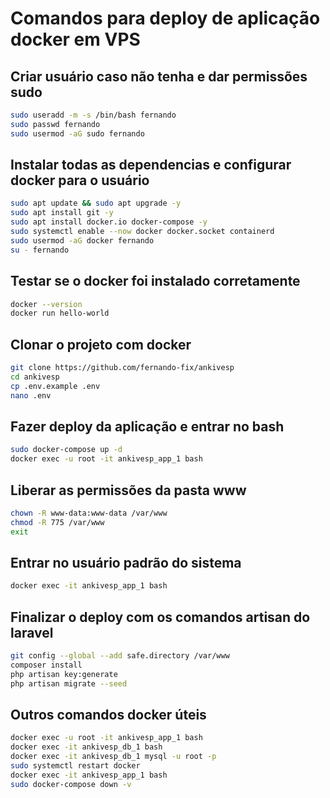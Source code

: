 # Comandos para deploy de aplicação docker em VPS

## Criar usuário caso não tenha e dar permissões sudo
```bash
sudo useradd -m -s /bin/bash fernando
sudo passwd fernando
sudo usermod -aG sudo fernando
```

## Instalar todas as dependencias e configurar docker para o usuário
```bash
sudo apt update && sudo apt upgrade -y
sudo apt install git -y
sudo apt install docker.io docker-compose -y
sudo systemctl enable --now docker docker.socket containerd
sudo usermod -aG docker fernando
su - fernando
```

## Testar se o docker foi instalado corretamente
```bash
docker --version
docker run hello-world
```

## Clonar o projeto com docker
```bash
git clone https://github.com/fernando-fix/ankivesp
cd ankivesp
cp .env.example .env
nano .env
```

## Fazer deploy da aplicação e entrar no bash
```bash
sudo docker-compose up -d
docker exec -u root -it ankivesp_app_1 bash
```

## Liberar as permissões da pasta www
```bash
chown -R www-data:www-data /var/www
chmod -R 775 /var/www
exit
```

## Entrar no usuário padrão do sistema
```bash
docker exec -it ankivesp_app_1 bash
```

## Finalizar o deploy com os comandos artisan do laravel
```bash
git config --global --add safe.directory /var/www
composer install
php artisan key:generate
php artisan migrate --seed
```

## Outros comandos docker úteis
```bash
docker exec -u root -it ankivesp_app_1 bash
docker exec -it ankivesp_db_1 bash
docker exec -it ankivesp_db_1 mysql -u root -p
sudo systemctl restart docker
docker exec -it ankivesp_app_1 bash
sudo docker-compose down -v
```
